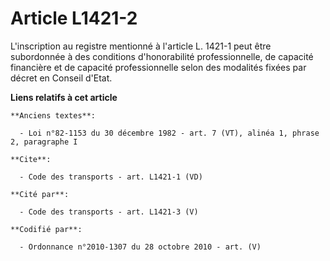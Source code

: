 # Article L1421-2

L'inscription au registre mentionné à l'article L. 1421-1 peut être subordonnée à des conditions d'honorabilité
professionnelle, de capacité financière et de capacité professionnelle selon des modalités fixées par décret en Conseil
d'Etat.

**Liens relatifs à cet article**

	**Anciens textes**:

	  - Loi n°82-1153 du 30 décembre 1982 - art. 7 (VT), alinéa 1, phrase 2, paragraphe I

	**Cite**:

	  - Code des transports - art. L1421-1 (VD)

	**Cité par**:

	  - Code des transports - art. L1421-3 (V)

	**Codifié par**:

	  - Ordonnance n°2010-1307 du 28 octobre 2010 - art. (V)

